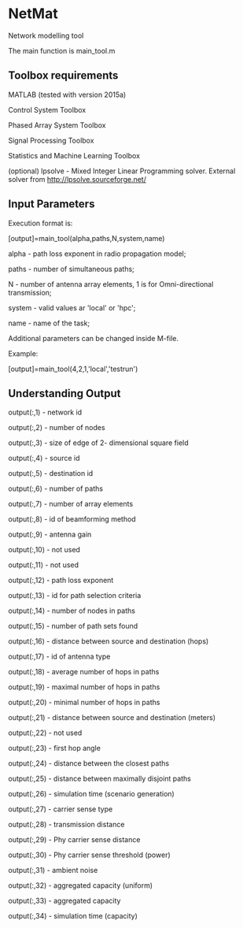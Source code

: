 # NetMat
Network modelling tool

The main function is main_tool.m

## Toolbox requirements

MATLAB (tested with version 2015a)

Control System Toolbox

Phased Array System Toolbox

Signal Processing Toolbox

Statistics and Machine Learning Toolbox

(optional) lpsolve - Mixed Integer Linear Programming solver. External solver from http://lpsolve.sourceforge.net/


## Input Parameters

Execution format is:

[output]=main_tool(alpha,paths,N,system,name)

alpha - path loss exponent in radio propagation model;

paths - number of simultaneous paths;

N - number of antenna array elements, 1 is for Omni-directional transmission;

system - valid values ar 'local' or 'hpc';

name - name of the task;

Additional parameters can be changed inside M-file.

Example:

[output]=main_tool(4,2,1,'local','testrun')



## Understanding Output

output(:,1) - network id

output(:,2) - number of nodes

output(:,3) - size of edge of 2- dimensional square field

output(:,4) - source id

output(:,5) - destination id

output(:,6) - number of paths

output(:,7) - number of array elements

output(:,8) - id of beamforming method

output(:,9) - antenna gain

output(:,10) - not used

output(:,11) - not used

output(:,12) - path loss exponent

output(:,13) - id for path selection criteria

output(:,14) - number of nodes in paths

output(:,15) - number of path sets found

output(:,16) - distance between source and destination (hops)

output(:,17) - id of antenna type

output(:,18) - average number of hops in paths

output(:,19) - maximal number of hops in paths

output(:,20) - minimal number of hops in paths

output(:,21) - distance between source and destination (meters)

output(:,22) - not used

output(:,23) - first hop angle

output(:,24) - distance between the closest paths

output(:,25) - distance between maximally disjoint paths

output(:,26) - simulation time (scenario generation)

output(:,27) - carrier sense type

output(:,28) - transmission distance

output(:,29) - Phy carrier sense distance

output(:,30) - Phy carrier sense threshold (power)

output(:,31) - ambient noise

output(:,32) - aggregated capacity (uniform)

output(:,33) - aggregated capacity

output(:,34) - simulation time (capacity)
